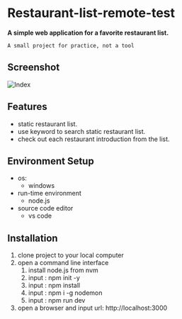 # Restaurant-list-remote-test
**A simple web application for a favorite restaurant list.**

`A small project for practice, not a tool`

## Screenshot

![Index](https://github.com/circlearea/restaurant-list-remote-test/tree/master/public/img/打造餐廳清單screenshot.png)

## Features
* static restaurant list.
* use keyword to search static restaurant list.
* check out each restaurant introduction from the list.


## Environment Setup
* os: 
  * windows
* run-time environment
  * node.js
* source code editor
  * vs code


## Installation
1. clone project to your local computer
2. open a command line interface
   1. install node.js from nvm
   2. input : npm init -y
   3. input : npm install
   4. input : npm i -g nodemon
   5. input : npm run dev
3. open a browser and input url: http://localhost:3000
